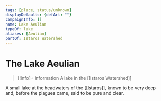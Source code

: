 ```yaml
---
tags: [place, status/unknown]
displayDefaults: {defArt: ""}
campaignInfo: []
name: Lake Aeulian
typeOf: lake
aliases: [Aeulian]
partOf: Istaros Watershed
---
```

# The Lake Aeulian
>[!info]+ Information
> A  lake in the [[Istaros Watershed]]

A small lake at the headwaters of the [[Istaros]], known to be very deep and, before the plagues came, said to be pure and clear.
